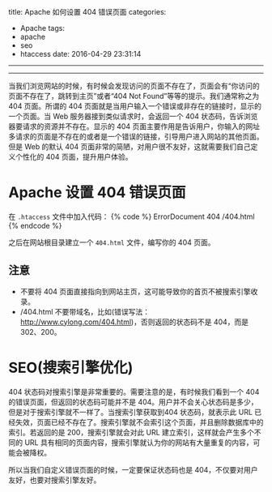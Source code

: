 title: Apache 如何设置 404 错误页面
categories:
  - Apache
tags:
  - apache
  - seo
  - htaccess
date: 2016-04-29 23:31:14
---
---

当我们浏览网站的时候，有时候会发现访问的页面不存在了，页面会有“你访问的页面不存在了，跳转到主页”或者“404 Not Found”等等的提示。我们通常称之为 404 页面。所谓的 404 页面就是当用户输入一个错误或非存在的链接时，显示的一个页面。当 Web 服务器接到类似请求时，会返回一个 404 状态码，告诉浏览器要请求的资源并不存在。显示的 404 页面主要作用是告诉用户，你输入的网址多请求的页面是不存在的或者是一个错误的链接，引导用户进入网站的其他页面。但是 Web 的默认 404 页面非常的简陋，对用户很不友好，这就需要我们自己定义个性化的 404 页面，提升用户体验。

<!-- more -->

# Apache 设置 404 错误页面

在 `.htaccess` 文件中加入代码：
{% code %}
    ErrorDocument 404 /404.html
{% endcode %}

之后在网站根目录建立一个 `404.html` 文件，编写你的 404 页面。

## 注意

*   不要将 404 页面直接指向到网站主页，这可能导致你的首页不被搜索引擎收录。
*   /404.html 不要带域名，比如(错误写法：<http://www.cylong.com/404.html>)，否则返回的状态码不是 404，而是 302、200。

# SEO(搜索引擎优化)

404 状态码对搜索引擎是非常重要的。需要注意的是，有时候我们看到一个 404 的错误页面，但返回的状态码可能并不是 404。用户并不会关心状态码是多少，但是对于搜索引擎就不一样了。当搜索引擎获取到404 状态码，就表示此 URL 已经失效，页面已经不存在了。搜索引擎就不会索引这个页面，并且删除数据库中的索引。若返回的是 200，搜索引擎就会对此 URL 建立索引，这样就会产生多个不同的 URL 具有相同的页面内容，搜索引擎就认为你的网站有大量重复的内容，可能会被降权。

所以当我们自定义错误页面的时候，一定要保证状态码也是 404，不仅要对用户友好，也要对搜索引擎友好。

